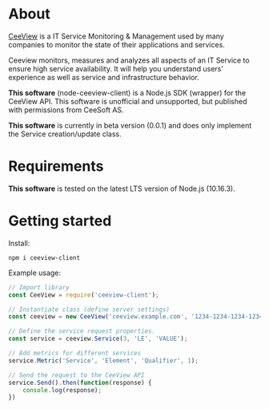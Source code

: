 # About
[CeeView](https://www.ceeview.com) is a IT Service Monitoring & Management used by many companies to monitor the state of their applications and services.

Ceeview monitors, measures and analyzes all aspects of an IT Service to ensure high service availability.
It will help you understand users’ experience as well as service and infrastructure behavior.

**This software** (node-ceeview-client) is a Node.js SDK (wrapper) for the CeeView API. This software is unofficial and unsupported, but published with permissions from CeeSoft AS.

**This software** is currently in beta version (0.0.1) and does only implement the Service creation/update class.

# Requirements
**This software** is tested on the latest LTS version of Node.js (10.16.3).

# Getting started

Install:
```
npm i ceeview-client
```

Example usage:
```javascript
// Import library
const CeeView = require('ceeview-client');

// Instantiate class (define server settings)
const ceeview = new CeeView('ceeview.example.com', '1234-1234-1234-1234');

// Define the service request properties.
const service = ceeview.Service(3, 'LE', 'VALUE');

// Add metrics for different services
service.Metric('Service', 'Element', 'Qualifier', 1);

// Send the request to the CeeView API
service.Send().then(function(response) {
    console.log(response);
})

```
